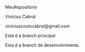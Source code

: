 MeuRepositório
<p>Vinícius Cabral<p>
<p>viniciuscoutocabral@gmail.com<p>
<p>Está é a branch principal<p>
<p>Esta é a branch de desenvolvimento.<p>
